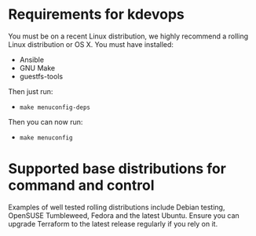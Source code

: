 # Requirements for kdevops

You must be on a recent Linux distribution, we highly recommend a rolling
Linux distribution or OS X. You must have installed:

  * Ansible
  * GNU Make
  * guestfs-tools

Then just run:

  * `make menuconfig-deps`

Then you can now run:

  * `make menuconfig`

# Supported base distributions for command and control

Examples of well tested rolling distributions include Debian testing,
OpenSUSE Tumbleweed, Fedora and the latest Ubuntu. Ensure you can
upgrade Terraform to the latest release regularly if you rely on it.
